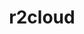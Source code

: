 ---
title: "r2cloud"
description: "Дизайн и реализация различных компонентов для моего проекта r2cloud"
---
